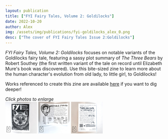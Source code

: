 ```yaml
---
layout: publication
title: ["FYI Fairy Tales, Volume 2: Goldilocks"]
date: 2022-10-20
author: Alex
img: /assets/img/publications/fyi-goldilocks_alex_0.png
desc: ["The cover of FYI Fairy Tales Issue 2:Goldilocks"]
---
```


*FYI Fairy Tales, Volume 2: Goldilocks* focuses on notable variants of the Goldilocks fairy tale, featuring a sassy plot summary of *The Three Bears* by Robert Southey (the first written variant of the tale on record until Elizabeth Mure's book was discovered). Use this bite-sized zine to learn more about the human character's evolution from old lady, to little girl, to Goldilocks!

Works referenced to create this zine are available <a href="https://www.zotero.org/groups/4956587/fyi_fairy_tales/collections/F3TAHRST">here</a> if you want to dig deeper!

*Click photos to enlarge*  
<a href="/assets/img/publications/fyi-goldilocks_alex_1.png"><img src="/assets/img/publications/fyi-goldilocks_alex_1.png" alt="A photo of the front cover of FYI Fairy Tales, Volume 2: Goldilocks, a zine by Alex O'Keefe" width="100"></a>
<a href="/assets/img/publications/fyi-goldilocks_alex_2.png"><img src="/assets/img/publications/fyi-goldilocks_alex_2.png" alt="A photo of the inside of FYI Fairy Tales, Volume 2: Goldilocks, a zine by Alex O'Keefe" width="100"></a>
<a href="/assets/img/publications/fyi-goldilocks_alex_3.png"><img src="/assets/img/publications/fyi-goldilocks_alex_3.png" alt="A photo of the back cover of FYI Fairy Tales, Volume 2: Goldilocks, a zine by Alex O'Keefe" width="100" ></a>

